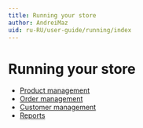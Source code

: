 ```yaml
---
title: Running your store
author: AndreiMaz
uid: ru-RU/user-guide/running/index
---
```

# Running your store

* [Product management](xref:ru-RU/user-guide/running/product-management/index)
* [Order management](xref:ru-RU/user-guide/running/order-management/index)
* [Customer management](xref:ru-RU/user-guide/running/customer-management/index)
* [Reports](xref:ru-RU/user-guide/running/reports/index)
